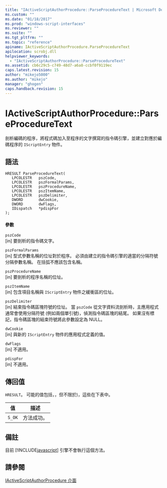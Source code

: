 ```yaml
---
title: "IActiveScriptAuthorProcedure::ParseProcedureText | Microsoft Docs"
ms.custom: ""
ms.date: "01/18/2017"
ms.prod: "windows-script-interfaces"
ms.reviewer: ""
ms.suite: ""
ms.tgt_pltfrm: ""
ms.topic: "reference"
apiname: IActiveScriptAuthorProcedure.ParseProcedureText
apilocation: scrobj.dll
helpviewer_keywords: 
  - "IActiveScriptAuthorProcedure::ParseProcedureText"
ms.assetid: cb6c29c5-c749-48d7-a6a8-ccbf0f9119ec
caps.latest.revision: 15
author: "mikejo5000"
ms.author: "mikejo"
manager: "ghogen"
caps.handback.revision: 15
---
```

# IActiveScriptAuthorProcedure::ParseProcedureText
剖析編碼的程序，將程式碼加入至程序的文字撰寫的指令碼引擎，並建立對應於編碼程序的 `IScriptEntry` 物件。  
  
## 語法  
  
```  
HRESULT ParseProcedureText(  
   LPCOLESTR   pszCode,  
   LPCOLESTR   pszFormalParams,  
   LPCOLESTR   pszProcedureName,  
   LPCOLESTR   pszItemName,  
   LPCOLESTR   pszDelimiter,  
   DWORD       dwCookie,  
   DWORD       dwFlags,  
   IDispatch   *pdispFor  
);  
```  
  
#### 參數  
 `pszCode`  
 \[in\] 要剖析的指令碼文字。  
  
 `pszFormalParams`  
 \[in\] 型式參數名稱的位址對於程序。  必須由建立的指令碼引擎的適當的分隔符號分隔參數名稱。  在括弧不應該包含名稱。  
  
 `pszProcedureName`  
 \[in\] 要剖析的程序名稱的位址。  
  
 `pszItemName`  
 \[in\] 包含項目名稱與 `IScriptEntry` 物件之緩衝區的位址。  
  
 `pszDelimiter`  
 \[in\] 結束指令碼區塊符號的位址。  當 `pszCode` 從文字資料流剖析時，主應用程式通常會使用分隔符號 \(例如兩個單引號\)，偵測指令碼區塊的結尾。  如果沒有標記，指令碼區塊的結束符號將此參數設定為 NULL。  
  
 `dwCookie`  
 \[in\] 與新的 `IScriptEntry` 物件的應用程式定義的值。  
  
 `dwFlags`  
 \[in\] 不適用。  
  
 `pdispFor`  
 \[in\] 不適用。  
  
## 傳回值  
 `HRESULT`。  可能的值包括，，但不限於\)，這些在下表中。  
  
|值|描述|  
|-------|--------|  
|`S_OK`|方法成功。|  
  
## 備註  
 目前 [!INCLUDE[javascript](../../javascript/includes/javascript-md.md)] 引擎不會執行這個方法。  
  
## 請參閱  
 [IActiveScriptAuthorProcedure 介面](../../winscript/reference/iactivescriptauthorprocedure-interface.md)